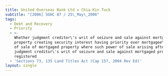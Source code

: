 ```yaml
---
title: United Overseas Bank Ltd v Chia Kin Tuck
subtitle: "[2006] SGHC 87 / 25\_May\_2006"
tags:
  - Debt and Recovery
  - Priority
  - >-
    Whether judgment creditor\'s writ of seizure and sale against mortgaged
    property creating security interest having priority over mortgagee\'s power
    of sale of mortgaged property where such power of sale arising after
    judgment creditor\'s writ of seizure and sale against mortgaged property
    registered
  - 'Sections 73, 135 Land Titles Act (Cap 157, 2004 Rev Ed)'
layout: single
---
```


